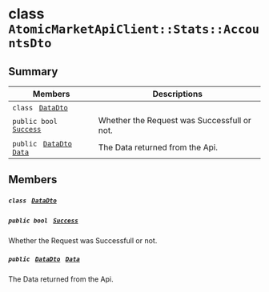 # class `AtomicMarketApiClient::Stats::AccountsDto` 

## Summary

 Members                                | Descriptions                                
----------------------------------------|---------------------------------------------
`class ` [`DataDto`](.github/workflows/documentation/md/AtomicMarketApiClient--Stats--AccountsDto--DataDto.md#class_atomic_market_api_client_1_1_stats_1_1_accounts_dto_1_1_data_dto)        | 
`public bool ` [`Success`](#class_atomic_market_api_client_1_1_stats_1_1_accounts_dto_1a506fb037fbb6bfe8f254c021a2c3cfac) | Whether the Request was Successfull or not.
`public ` [`DataDto`](.github/workflows/documentation/md/AtomicMarketApiClient--Stats--AccountsDto--DataDto.md#class_atomic_market_api_client_1_1_stats_1_1_accounts_dto_1_1_data_dto)` ` [`Data`](#class_atomic_market_api_client_1_1_stats_1_1_accounts_dto_1a65c0779654774581967081cf3136bd84) | The Data returned from the Api.

## Members

##### `class ` [`DataDto`](.github/workflows/documentation/md/AtomicMarketApiClient--Stats--AccountsDto--DataDto.md#class_atomic_market_api_client_1_1_stats_1_1_accounts_dto_1_1_data_dto) 

##### `public bool ` [`Success`](#class_atomic_market_api_client_1_1_stats_1_1_accounts_dto_1a506fb037fbb6bfe8f254c021a2c3cfac) 

Whether the Request was Successfull or not.

##### `public ` [`DataDto`](.github/workflows/documentation/md/AtomicMarketApiClient--Stats--AccountsDto--DataDto.md#class_atomic_market_api_client_1_1_stats_1_1_accounts_dto_1_1_data_dto)` ` [`Data`](#class_atomic_market_api_client_1_1_stats_1_1_accounts_dto_1a65c0779654774581967081cf3136bd84) 

The Data returned from the Api.

